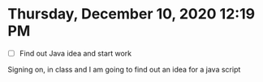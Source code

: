 # Thursday, December 10, 2020 12:19 PM
- [ ] Find out Java idea and start work

Signing on, in class and I am going to find out an idea for a java script

